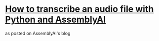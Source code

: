 # [How to transcribe an audio file with Python and AssemblyAI](https://www.assemblyai.com/blog/how-to-transcribe-an-audio-file-with-python-and-assemblyai)
as posted on AssemblyAI's blog
